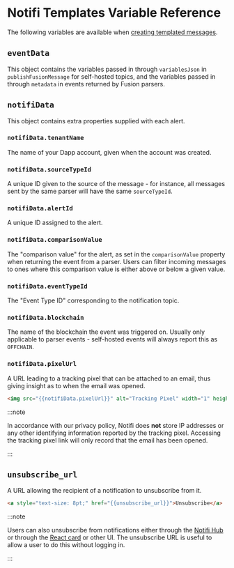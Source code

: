 # Notifi Templates Variable Reference

The following variables are available when [creating templated messages](./index.md).

## `eventData`

This object contains the variables passed in through `variablesJson` in `publishFusionMessage`
for self-hosted topics, and the variables passed in through `metadata` in events
returned by Fusion parsers.

<!-- TODO: Figure out the expected format of the `alertData` property.
     This appears to be the results of alert filtration. -->

## `notifiData`

This object contains extra properties supplied with each alert.

### `notifiData.tenantName`

The name of your Dapp account, given when the account was created.

### `notifiData.sourceTypeId`

A unique ID given to the source of the message - for instance, all messages
sent by the same parser will have the same `sourceTypeId`.

### `notifiData.alertId`

A unique ID assigned to the alert.

### `notifiData.comparisonValue`

The "comparison value" for the alert, as set in the `comparisonValue` property
when returning the event from a parser. Users can filter incoming messages to ones
where this comparison value is either above or below a given value.

### `notifiData.eventTypeId`

The "Event Type ID" corresponding to the notification topic.

### `notifiData.blockchain`

The name of the blockchain the event was triggered on. Usually only applicable to
parser events - self-hosted events will always report this as `OFFCHAIN`.

### `notifiData.pixelUrl`

A URL leading to a tracking pixel that can be attached to an email, thus giving
insight as to when the email was opened.

```html
<img src="{{notifiData.pixelUrl}}" alt="Tracking Pixel" width="1" height="1" border="0" style="display:none;">
```

:::note

In accordance with our privacy policy,
Notifi does **not** store IP addresses or any other identifying information reported
by the tracking pixel. Accessing the tracking pixel link will only record that the email
has been opened.

:::

## `unsubscribe_url`

A URL allowing the recipient of a notification to unsubscribe from it.

```html
<a style="text-size: 8pt;" href="{{unsubscribe_url}}">Unsubscribe</a>
```

:::note

Users can also unsubscribe from notifications either through the [Notifi Hub](https://notifi.network/login)
or through the [React card](../alert-subscribe/react-card/) or other UI. The unsubscribe URL
is useful to allow a user to do this without logging in.

:::